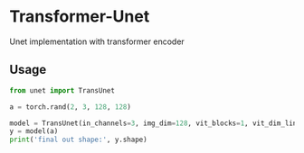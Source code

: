 # Transformer-Unet
Unet implementation with transformer encoder

## Usage

```python
from unet import TransUnet

a = torch.rand(2, 3, 128, 128)

model = TransUnet(in_channels=3, img_dim=128, vit_blocks=1, vit_dim_linear_mhsa_block=512, classes=5)
y = model(a)
print('final out shape:', y.shape)
```
